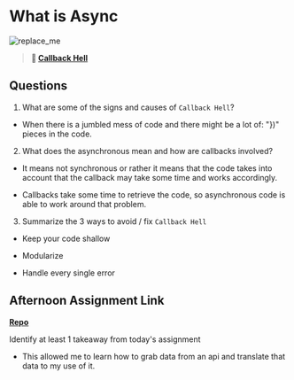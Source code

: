 # What is Async

![replace_me](https://codeworks.blob.core.windows.net/public/assets/img/illustrations/placeholder.svg)

> **📖 [Callback Hell](https://codeworksacademy.com/fs-student-guide/resources/wk4/01-Callbacks)**

## Questions

1. What are some of the signs and causes of `Callback Hell`?

- When there is a jumbled mess of code and there might be a lot of: "})" pieces in the code.

2. What does the asynchronous mean and how are callbacks involved?

- It means not synchronous or rather it means that the code takes into account that the callback may take some time and works accordingly.

- Callbacks take some time to retrieve the code, so asynchronous code is able to work around that problem.

3. Summarize the 3 ways to avoid / fix `Callback Hell`

- Keep your code shallow

- Modularize

- Handle every single error

## Afternoon Assignment Link

**[Repo](https://github.com/Enderdr4gon74/Trivia-DB)**

Identify at least 1 takeaway from today's assignment

- This allowed me to learn how to grab data from an api and translate that data to my use of it.